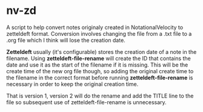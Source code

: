 # nv-zd

A script to help convert notes originaly created in NotationalVelocity to zetteldeft format. Conversion involves changing the file from a .txt file to a .org file which I think will lose the creation date. 

**Zetteldeft** usually (it's configurable) stores the creation date of a note in the filename. Using **zetteldeft-file-rename** will create the ID that contains the date and use it as the start of the filename if it is missing. This will be the create time of the new org file though, so adding the original create time to the filename in the correct format before running **zetteldeft-file-rename** is necessary in order to keep the original creation time.

That is version 1, version 2 will do the rename and add the TITLE line to the file so subsequent use of zetteldeft-file-rename is unnecessary.

